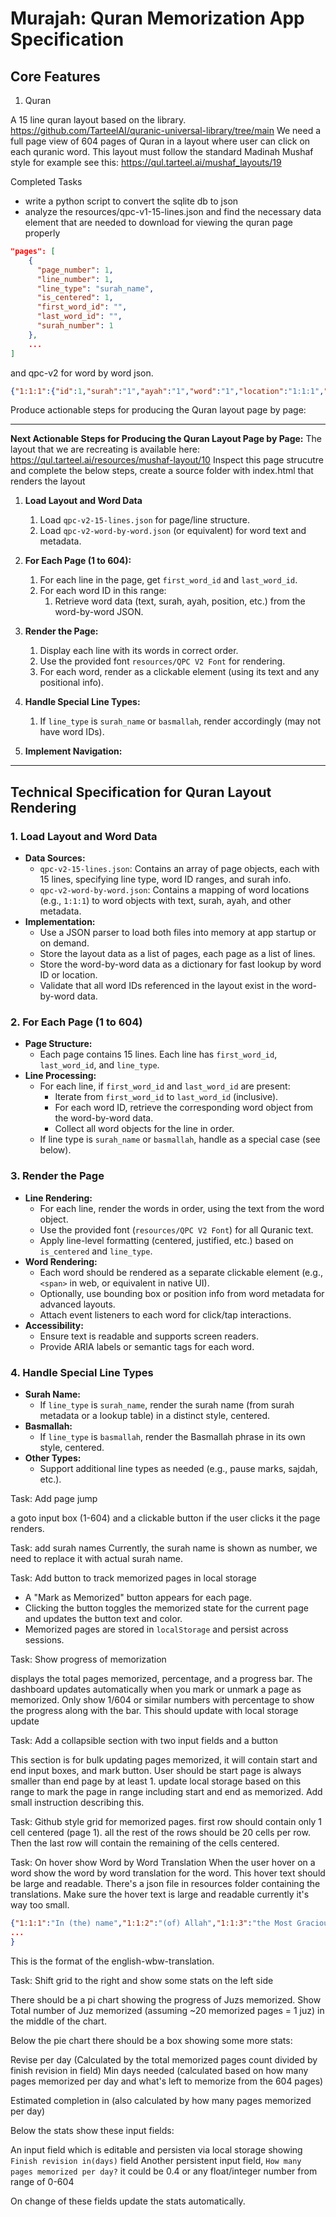 # Murajah: Quran Memorization App Specification

## Core Features

1. Quran

A 15 line quran layout based on the library. <https://github.com/TarteelAI/quranic-universal-library/tree/main>
We need a full page view of 604 pages of Quran in a layout where user can click on each quranic word. This layout must follow the standard Madinah Mushaf style for example see this: <https://qul.tarteel.ai/mushaf_layouts/19>

Completed Tasks

* write a python script to convert the sqlite db to json
* analyze the resources/qpc-v1-15-lines.json and find the necessary data element that are needed to download for viewing the quran page properly

```json
"pages": [
    {
      "page_number": 1,
      "line_number": 1,
      "line_type": "surah_name",
      "is_centered": 1,
      "first_word_id": "",
      "last_word_id": "",
      "surah_number": 1
    },
    ...
]
```

 and qpc-v2 for word by word json.

 ```json
 {"1:1:1":{"id":1,"surah":"1","ayah":"1","word":"1","location":"1:1:1","text":"ﱁ"},"1:1:2":{"id":2,"surah":"1","ayah":"1","word":"2","location":"1:1:2","text":"ﱂ"},"1:1:3":{"id":3,"surah":"1","ayah":"1","word":"3","location":"1:1:3","text":"ﱃ"},"1:1:4":{"id":4,"surah":"1","ayah":"1","word":"4","location":"1:1:4","text":"ﱄ"},"1:1:5":{"id":5,"surah":"1","ayah":"1","word":"5","location":"1:1:5","text":"ﱅ"},"2:1:1":{"id":37,"surah":"2","ayah":"1","word":"1","location":"2:1:1","text":"ﱁ"},...}
 ```

Produce actionable steps for producing the Quran layout page by page:

---
**Next Actionable Steps for Producing the Quran Layout Page by Page:**
The layout that we are recreating is available here: <https://qul.tarteel.ai/resources/mushaf-layout/10>
Inspect this page strucutre and complete the below steps, create a source folder with index.html that renders the layout

1. **Load Layout and Word Data**
   1. Load `qpc-v2-15-lines.json` for page/line structure.
   2. Load `qpc-v2-word-by-word.json` (or equivalent) for word text and metadata.
2. **For Each Page (1 to 604):**
   1. For each line in the page, get `first_word_id` and `last_word_id`.
   2. For each word ID in this range:
      1. Retrieve word data (text, surah, ayah, position, etc.) from the word-by-word JSON.
3. **Render the Page:**
   1. Display each line with its words in correct order.
   2. Use the provided font `resources/QPC V2 Font` for rendering.
   3. For each word, render as a clickable element (using its text and any positional info).
4. **Handle Special Line Types:**
   1. If `line_type` is `surah_name` or `basmallah`, render accordingly (may not have word IDs).

5. **Implement Navigation:**

---

## Technical Specification for Quran Layout Rendering

### 1. Load Layout and Word Data

* **Data Sources:**
  * `qpc-v2-15-lines.json`: Contains an array of page objects, each with 15 lines, specifying line type, word ID ranges, and surah info.
  * `qpc-v2-word-by-word.json`: Contains a mapping of word locations (e.g., `1:1:1`) to word objects with text, surah, ayah, and other metadata.
* **Implementation:**
  * Use a JSON parser to load both files into memory at app startup or on demand.
  * Store the layout data as a list of pages, each page as a list of lines.
  * Store the word-by-word data as a dictionary for fast lookup by word ID or location.
  * Validate that all word IDs referenced in the layout exist in the word-by-word data.

### 2. For Each Page (1 to 604)

* **Page Structure:**
  * Each page contains 15 lines. Each line has `first_word_id`, `last_word_id`, and `line_type`.
* **Line Processing:**
  * For each line, if `first_word_id` and `last_word_id` are present:
    * Iterate from `first_word_id` to `last_word_id` (inclusive).
    * For each word ID, retrieve the corresponding word object from the word-by-word data.
    * Collect all word objects for the line in order.
  * If line type is `surah_name` or `basmallah`, handle as a special case (see below).

### 3. Render the Page

* **Line Rendering:**
  * For each line, render the words in order, using the text from the word object.
  * Use the provided font (`resources/QPC V2 Font`) for all Quranic text.
  * Apply line-level formatting (centered, justified, etc.) based on `is_centered` and `line_type`.
* **Word Rendering:**
  * Each word should be rendered as a separate clickable element (e.g., `<span>` in web, or equivalent in native UI).
  * Optionally, use bounding box or position info from word metadata for advanced layouts.
  * Attach event listeners to each word for click/tap interactions.
* **Accessibility:**
  * Ensure text is readable and supports screen readers.
  * Provide ARIA labels or semantic tags for each word.

### 4. Handle Special Line Types

* **Surah Name:**
  * If `line_type` is `surah_name`, render the surah name (from surah metadata or a lookup table) in a distinct style, centered.
* **Basmallah:**
  * If `line_type` is `basmallah`, render the Basmallah phrase in its own style, centered.
* **Other Types:**
  * Support additional line types as needed (e.g., pause marks, sajdah, etc.).

Task: Add page jump

a goto input box (1-604) and a clickable button if the user clicks it the page renders.

Task: add surah names
Currently, the surah name is shown as number, we need to replace it with actual surah name.

Task: Add button to track memorized pages in local storage

* A "Mark as Memorized" button appears for each page.
* Clicking the button toggles the memorized state for the current page and updates the button text and color.
* Memorized pages are stored in `localStorage` and persist across sessions.

Task: Show progress of memorization

displays the total pages memorized, percentage, and a progress bar. The dashboard updates automatically when you mark or unmark a page as memorized.
Only show 1/604 or similar numbers with percentage to show the progress along with the bar. This should update with local storage update

Task: Add a collapsible section with two input fields and a button

This section is for bulk updating pages memorized, it will contain start and end input boxes, and mark button. User should be start page is always smaller than end page by at least 1. update local storage based on this range to mark the page in range including start and end as memorized.
Add small instruction describing this.

Task: Github style grid for memorized pages.
first row should contain only 1 cell centered (page 1).
all the rest of the rows should be 20 cells per row.
Then the last row will contain the remaining of the cells centered.

Task: On hover show Word by Word Translation
When the user hover on a word show the word by word translation for the word. This hover text should be large and readable. There's a json file in resources folder containing the translations. Make sure the hover text is large and readable currently it's way too small.

```json
{"1:1:1":"In (the) name","1:1:2":"(of) Allah","1:1:3":"the Most Gracious","1:1:4":"the Most Merciful","1:2:1":"All praises and thanks","1:2:2":"(be) to Allah","1:2:3":"the Lord","1:2:4":"of the universe",
...
}
```

This is the format of the english-wbw-translation.

Task: Shift grid to the right and show some stats on the left side

There should be a pi chart showing the progress of Juzs memorized. Show Total number of Juz memorized (assuming ~20 memorized pages = 1 juz) in the middle of the chart.

Below the pie chart there should be a box showing some more stats:

Revise per day	(Calculated by the total memorized pages count divided by finish revision in field)	
Min days needed (calculated based on how many pages memorized per day and what's left to memorize from the 604 pages)

Estimated completion in (also calculated by how many pages memorized per day)

Below the stats show these input fields:

An input field which is editable and persisten via local storage showing `Finish revision in(days)` field
Another persistent input field, `How many pages memorized per day?` it could be 0.4 or any float/integer number from range of 0-604

On change of these fields update the stats automatically.

